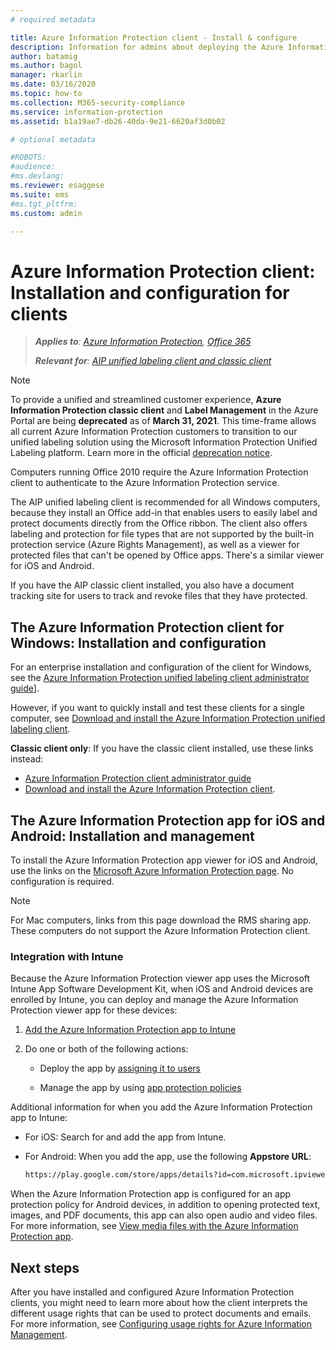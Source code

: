 ```yaml
---
# required metadata

title: Azure Information Protection client - Install & configure
description: Information for admins about deploying the Azure Information Protection clients on Windows computers and mobile devices.
author: batamig
ms.author: bagol
manager: rkarlin
ms.date: 03/16/2020
ms.topic: how-to
ms.collection: M365-security-compliance
ms.service: information-protection
ms.assetid: b1a19ae7-db26-40da-9e21-6620af3d0b02

# optional metadata

#ROBOTS:
#audience:
#ms.devlang:
ms.reviewer: esaggese
ms.suite: ems
#ms.tgt_pltfrm:
ms.custom: admin

---
```


# Azure Information Protection client: Installation and configuration for clients

>***Applies to**: [Azure Information Protection](https://azure.microsoft.com/pricing/details/information-protection), [Office 365](https://download.microsoft.com/download/E/C/F/ECF42E71-4EC0-48FF-AA00-577AC14D5B5C/Azure_Information_Protection_licensing_datasheet_EN-US.pdf)*
>
>***Relevant for**: [AIP unified labeling client and classic client](../faqs.md#whats-the-difference-between-the-azure-information-protection-classic-and-unified-labeling-clients)*

>[!NOTE]
> To provide a unified and streamlined customer experience, **Azure Information Protection classic client** and **Label Management** in the Azure Portal are being **deprecated** as of **March 31, 2021**. This time-frame allows all current Azure Information Protection customers to transition to our unified labeling solution using the Microsoft Information Protection Unified Labeling platform. Learn more in the official [deprecation notice](https://aka.ms/aipclassicsunset).

Computers running Office 2010 require the Azure Information Protection client to authenticate to the Azure Information Protection service.

The AIP unified labeling client is recommended for all Windows computers, because they install an Office add-in that enables users to easily label and protect documents directly from the Office ribbon. The client also offers labeling and protection for file types that are not supported by the built-in protection service (Azure Rights Management), as well as a viewer for protected files that can't be opened by Office apps. There's a similar viewer for iOS and Android.

If you have the AIP classic client installed, you also have a document tracking site for users to track and revoke files that they have protected.

## The Azure Information Protection client for Windows: Installation and configuration

For an enterprise installation and configuration of the client for Windows, see the [Azure Information Protection unified labeling client administrator guide](./rms-client/clientv2-admin-guide.md)].

However, if you want to quickly install and test these clients for a single computer, see [Download and install the Azure Information Protection unified labeling client](./rms-client/install-unifiedlabelingclient-app.md).

**Classic client only**: If you have the classic client installed, use these links instead:

- [Azure Information Protection client administrator guide](./rms-client/client-admin-guide.md)
- [Download and install the Azure Information Protection client](./rms-client/install-client-app.md).

## The Azure Information Protection app for iOS and Android: Installation and management

To install the Azure Information Protection app viewer for iOS and Android, use the links on the [Microsoft Azure Information Protection page](https://go.microsoft.com/fwlink/?LinkId=303970). No configuration is required.

> [!NOTE]
> For Mac computers, links from this page download the RMS sharing app. These computers do not support the Azure Information Protection client.

### Integration with Intune

Because the Azure Information Protection viewer app uses the Microsoft Intune App Software Development Kit, when iOS and Android devices are enrolled by Intune, you can deploy and manage the Azure Information Protection viewer app for these devices:

1. [Add the Azure Information Protection app to Intune](/intune/apps/apps-add)

2. Do one or both of the following actions:

    - Deploy the app by [assigning it to users](/intune/apps/apps-deploy)

    - Manage the app by using [app protection policies](/intune/apps/app-protection-policies)

Additional information for when you add the Azure Information Protection app to Intune:

- For iOS: Search for and add the app from Intune.

- For Android: When you add the app, use the following **Appstore URL**:

    ```md
    https://play.google.com/store/apps/details?id=com.microsoft.ipviewer
    ```

When the Azure Information Protection app is configured for an app protection policy for Android devices, in addition to opening protected text, images, and PDF documents, this app can also open audio and video files. For more information, see [View media files with the Azure Information Protection app](/intune/fundamentals/end-user-mam-apps-android#view-media-files-with-the-azure-information-protection-app).

## Next steps

After you have installed and configured Azure Information Protection clients, you might need to learn more about how the client interprets the different usage rights that can be used to protect documents and emails. For more information, see [Configuring usage rights for Azure Information Management](configure-usage-rights.md).
